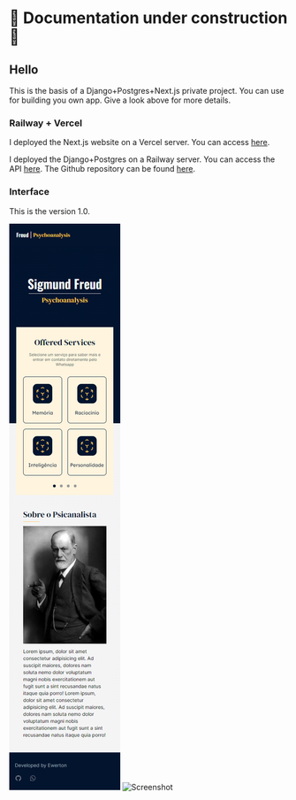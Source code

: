 # 🚧 Documentation under construction 🚧

## Hello

This is the basis of a Django+Postgres+Next.js private project. You can use for building you own app. Give a look above for more details.

### Railway + Vercel

I deployed the Next.js website on a Vercel server. You can access [here][vercel]. 

I deployed the Django+Postgres on a Railway server. You can access the API [here][railway]. The Github repository can be found [here][django-repo].

### Interface 

This is the version 1.0.

![Screenshot](localhost.png "Mobile layout")
![Screenshot](localhost_desktop.png "Desktop layout")

[django-repo]: https://github.com/Ewerton12F/teste-server
[next-repo]: https://github.com/Ewerton12F/test-website
[railway]: https://teste-server-production.up.railway.app/api/services-list
[vercel]: https://test-website-ewerton12F.vercel.app/